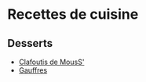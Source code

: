 Recettes de cuisine
===================

Desserts
--------

- [Clafoutis de MousS'](./desserts/clafoutis.md)
- [Gauffres](./desserts/gauffres/README.md)
